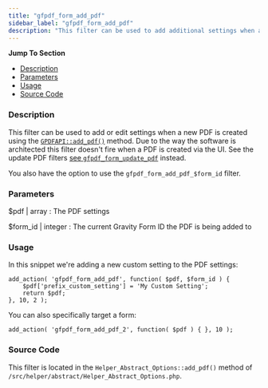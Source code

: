 ```yaml
---
title: "gfpdf_form_add_pdf"
sidebar_label: "gfpdf_form_add_pdf"
description: "This filter can be used to add additional settings when a new PDF is created on a form. You can also change the existing user-selected settings if you wish."
---
```


**Jump To Section**

* [Description](#description)
* [Parameters](#parameters)
* [Usage](#usage)
* [Source Code](#source-code)

### Description 

This filter can be used to add or edit settings when a new PDF is created using the [`GPDFAPI::add_pdf()`](api_add_pdf.md) method. Due to the way the software is architected this filter doesn't fire when a PDF is created via the UI. See the update PDF filters [see `gfpdf_form_update_pdf`](gfpdf_form_update_pdf.md) instead.

You also have the option to use the `gfpdf_form_add_pdf_$form_id` filter.

### Parameters 

$pdf | array
:    The PDF settings

$form_id | integer 
:    The current Gravity Form ID the PDF is being added to

### Usage 

In this snippet we're adding a new custom setting to the PDF settings:

```
add_action( 'gfpdf_form_add_pdf', function( $pdf, $form_id ) {
	$pdf['prefix_custom_setting'] = 'My Custom Setting';
	return $pdf;
}, 10, 2 );
```

You can also specifically target a form: 

```
add_action( 'gfpdf_form_add_pdf_2', function( $pdf ) { }, 10 );
```

### Source Code 

This filter is located in the `Helper_Abstract_Options::add_pdf()` method of `/src/helper/abstract/Helper_Abstract_Options.php`.